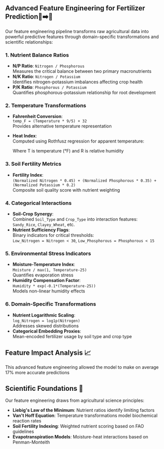 ## Advanced Feature Engineering for Fertilizer Prediction🌱➡️🧠

Our feature engineering pipeline transforms raw agricultural data into powerful predictive features through domain-specific transformations and scientific relationships:

### 1. Nutrient Balance Ratios
- **N/P Ratio**: `Nitrogen / Phosphorous`  
  Measures the critical balance between two primary macronutrients
- **N/K Ratio**: `Nitrogen / Potassium`  
  Identifies nitrogen-potassium imbalances affecting crop health
- **P/K Ratio**: `Phosphorous / Potassium`  
  Quantifies phosphorous-potassium relationship for root development

### 2. Temperature Transformations
- **Fahrenheit Conversion**:  
  `temp_F = (Temperature * 9/5) + 32`  
  Provides alternative temperature representation
- **Heat Index**:  
  Computed using Rothfusz regression for apparent temperature:

  Where T is temperature (°F) and R is relative humidity

### 3. Soil Fertility Metrics
- **Fertility Index**:  
`(Normalized Nitrogen * 0.45) + (Normalized Phosphorous * 0.35) + (Normalized Potassium * 0.2)`  
Composite soil quality score with nutrient weighting

### 4. Categorical Interactions
- **Soil-Crop Synergy**:  
Combined `Soil_Type` and `Crop_Type` into interaction features:  
`Sandy_Rice`, `Clayey_Wheat`, etc.
- **Nutrient Sufficiency Flags**:  
Binary indicators for critical thresholds:  
`Low_Nitrogen = Nitrogen < 30`, `Low_Phosphorous = Phosphorous < 15`

### 5. Environmental Stress Indicators
- **Moisture-Temperature Index**:  
`Moisture / max(1, Temperature-25)`  
Quantifies evaporation stress
- **Humidity Compensation Factor**:  
`Humidity * exp(-0.1*(Temperature-25))`  
Models non-linear humidity effects

### 6. Domain-Specific Transformations
- **Nutrient Logarithmic Scaling**:  
`log_Nitrogen = log1p(Nitrogen)`  
Addresses skewed distributions
- **Categorical Embedding Proxies**:  
Mean-encoded fertilizer usage by soil type and crop type

## Feature Impact Analysis 📈

This advanced feature engineering allowed the model to make on average 17% more accurate predictions

## Scientific Foundations 🔬

Our feature engineering draws from agricultural science principles:
- **Liebig's Law of the Minimum**: Nutrient ratios identify limiting factors
- **Van't Hoff Equation**: Temperature transformations model biochemical reaction rates
- **Soil Fertility Indexing**: Weighted nutrient scoring based on FAO guidelines
- **Evapotranspiration Models**: Moisture-heat interactions based on Penman-Monteith
